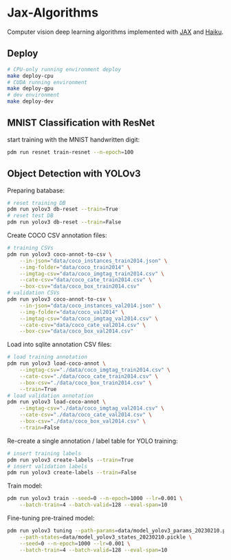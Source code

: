 # Jax-Algorithms

Computer vision deep learning algorithms implemented with
[JAX](https://jax.readthedocs.io/en/latest/) and
[Haiku](https://dm-haiku.readthedocs.io/en/latest/).

## Deploy

```sh
# CPU-only running environment deploy
make deploy-cpu
# CUDA running environment
make deploy-gpu
# dev environment
make deploy-dev
```

## MNIST Classification with ResNet

start training with the MNIST handwritten digit:

```sh
pdm run resnet train-resnet --n-epoch=100
```

## Object Detection with YOLOv3

Preparing batabase:

```sh
# reset training DB
pdm run yolov3 db-reset --train=True
# reset test DB
pdm run yolov3 db-reset --train=False
```

Create COCO CSV annotation files:

```sh
# training CSVs
pdm run yolov3 coco-annot-to-csv \
    --in-json="data/coco_instances_train2014.json" \
    --img-folder="data/coco_train2014" \
    --imgtag-csv="data/coco_imgtag_train2014.csv" \
    --cate-csv="data/coco_cate_train2014.csv" \
    --box-csv="data/coco_box_train2014.csv"
# validation CSVs
pdm run yolov3 coco-annot-to-csv \
    --in-json="data/coco_instances_val2014.json" \
    --img-folder="data/coco_val2014" \
    --imgtag-csv="data/coco_imgtag_val2014.csv" \
    --cate-csv="data/coco_cate_val2014.csv" \
    --box-csv="data/coco_box_val2014.csv"
```

Load into sqlite annotation CSV files:

```sh
# load training annotation
pdm run yolov3 load-coco-annot \
    --imgtag-csv="./data/coco_imgtag_train2014.csv" \
    --cate-csv="./data/coco_cate_train2014.csv" \
    --box-csv="./data/coco_box_train2014.csv" \
    --train=True
# load validation annotation
pdm run yolov3 load-coco-annot \
    --imgtag-csv="./data/coco_imgtag_val2014.csv" \
    --cate-csv="./data/coco_cate_val2014.csv" \
    --box-csv="./data/coco_box_val2014.csv" \
    --train=False
```

Re-create a single annotation / label table for YOLO training:

```sh
# insert training labels
pdm run yolov3 create-labels --train=True
# insert validation labels
pdm run yolov3 create-labels --train=False
```

Train model:

```sh
pdm run yolov3 train --seed=0 --n-epoch=1000 --lr=0.001 \
    --batch-train=4 --batch-valid=128 --eval-span=10
```

Fine-tuning pre-trained model:

```sh
pdm run yolov3 tuning --path-params=data/model_yolov3_params_20230210.pickle \
    --path-states=data/model_yolov3_states_20230210.pickle \
    --seed=0 --n-epoch=1000 --lr=0.001 \
    --batch-train=4 --batch-valid=128 --eval-span=10
```
